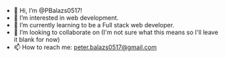- 👋 Hi, I’m @PBalazs0517!
- 👀 I’m interested in web development.
- 🌱 I’m currently learning to be a Full stack web developer.
- 💞️ I’m looking to collaborate on (I'm not sure what this means so I'll leave it blank for now) 
- 📫 How to reach me: peter.balazs0517@gmail.com

<!---
PBalazs0517/PBalazs0517 is a ✨ special ✨ repository because its `README.md` (this file) appears on your GitHub profile.
You can click the Preview link to take a look at your changes.
--->
